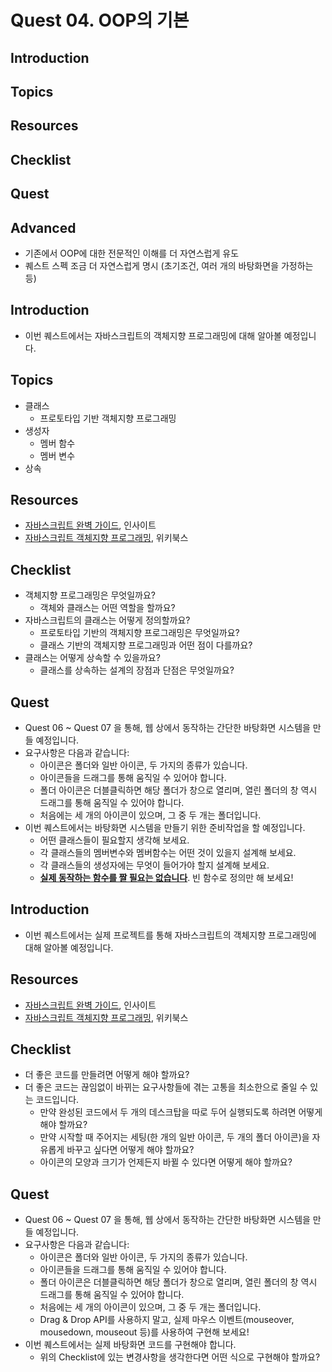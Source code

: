 # Quest 04. OOP의 기본

## Introduction
## Topics
## Resources
## Checklist
## Quest
## Advanced


* 기존에서 OOP에 대한 전문적인 이해를 더 자연스럽게 유도
* 퀘스트 스펙 조금 더 자연스럽게 명시 (초기조건, 여러 개의 바탕화면을 가정하는 등)



## Introduction
* 이번 퀘스트에서는 자바스크립트의 객체지향 프로그래밍에 대해 알아볼 예정입니다.

## Topics
* 클래스
  * 프로토타입 기반 객체지향 프로그래밍
* 생성자
  * 멤버 함수
  * 멤버 변수
* 상속

## Resources
* [자바스크립트 완벽 가이드](http://www.yes24.com/24/Goods/8275120?Acode=101), 인사이트
* [자바스크립트 객체지향 프로그래밍](http://www.yes24.com/24/Goods/7276246?Acode=101), 위키북스

## Checklist
* 객체지향 프로그래밍은 무엇일까요?
  * 객체와 클래스는 어떤 역할을 할까요?
* 자바스크립트의 클래스는 어떻게 정의할까요?
  * 프로토타입 기반의 객체지향 프로그래밍은 무엇일까요?
  * 클래스 기반의 객체지향 프로그래밍과 어떤 점이 다를까요?
* 클래스는 어떻게 상속할 수 있을까요?
  * 클래스를 상속하는 설계의 장점과 단점은 무엇일까요?

## Quest
* Quest 06 ~ Quest 07 을 통해, 웹 상에서 동작하는 간단한 바탕화면 시스템을 만들 예정입니다.
* 요구사항은 다음과 같습니다:
  * 아이콘은 폴더와 일반 아이콘, 두 가지의 종류가 있습니다.
  * 아이콘들을 드래그를 통해 움직일 수 있어야 합니다.
  * 폴더 아이콘은 더블클릭하면 해당 폴더가 창으로 열리며, 열린 폴더의 창 역시 드래그를 통해 움직일 수 있어야 합니다.
  * 처음에는 세 개의 아이콘이 있으며, 그 중 두 개는 폴더입니다.
* 이번 퀘스트에서는 바탕화면 시스템을 만들기 위한 준비작업을 할 예정입니다.
  * 어떤 클래스들이 필요할지 생각해 보세요.
  * 각 클래스들의 멤버변수와 멤버함수는 어떤 것이 있을지 설계해 보세요.
  * 각 클래스들의 생성자에는 무엇이 들어가야 할지 설계해 보세요.
  * <u>**실제 동작하는 함수를 짤 필요는 없습니다**</u>. 빈 함수로 정의만 해 보세요!


## Introduction
* 이번 퀘스트에서는 실제 프로젝트를 통해 자바스크립트의 객체지향 프로그래밍에 대해 알아볼 예정입니다.

## Resources
* [자바스크립트 완벽 가이드](http://www.yes24.com/24/Goods/8275120?Acode=101), 인사이트
* [자바스크립트 객체지향 프로그래밍](http://www.yes24.com/24/Goods/7276246?Acode=101), 위키북스

## Checklist
* 더 좋은 코드를 만들려면 어떻게 해야 할까요?
* 더 좋은 코드는 끊임없이 바뀌는 요구사항들에 겪는 고통을 최소한으로 줄일 수 있는 코드입니다.
  * 만약 완성된 코드에서 두 개의 데스크탑을 따로 두어 실행되도록 하려면 어떻게 해야 할까요?
  * 만약 시작할 때 주어지는 세팅(한 개의 일반 아이콘, 두 개의 폴더 아이콘)을 자유롭게 바꾸고 싶다면 어떻게 해야 할까요?
  * 아이콘의 모양과 크기가 언제든지 바뀔 수 있다면 어떻게 해야 할까요?

## Quest
* Quest 06 ~ Quest 07 을 통해, 웹 상에서 동작하는 간단한 바탕화면 시스템을 만들 예정입니다.
* 요구사항은 다음과 같습니다:
  * 아이콘은 폴더와 일반 아이콘, 두 가지의 종류가 있습니다.
  * 아이콘들을 드래그를 통해 움직일 수 있어야 합니다.
  * 폴더 아이콘은 더블클릭하면 해당 폴더가 창으로 열리며, 열린 폴더의 창 역시 드래그를 통해 움직일 수 있어야 합니다.
  * 처음에는 세 개의 아이콘이 있으며, 그 중 두 개는 폴더입니다.
  * Drag & Drop API를 사용하지 말고, 실제 마우스 이벤트(mouseover, mousedown, mouseout 등)를 사용하여 구현해 보세요!
* 이번 퀘스트에서는 실제 바탕화면 코드를 구현해야 합니다.
  * 위의 Checklist에 있는 변경사항을 생각한다면 어떤 식으로 구현해야 할까요?
